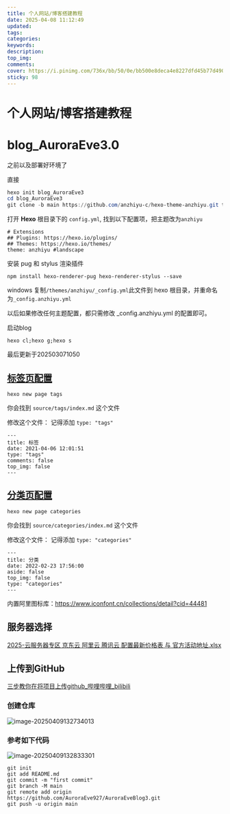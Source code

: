 ```yaml
---
title: 个人网站/博客搭建教程
date: 2025-04-08 11:12:49
updated:
tags:
categories:
keywords:
description:
top_img:
comments:
cover: https://i.pinimg.com/736x/bb/50/0e/bb500e8deca4e8227dfd45b77d490414.jpg
sticky: 98
---
```


# 个人网站/博客搭建教程

# blog_AuroraEve3.0

之前以及部署好环境了

直接

```powershell
hexo init blog_AuroraEve3
cd blog_AuroraEve3
git clone -b main https://github.com/anzhiyu-c/hexo-theme-anzhiyu.git themes/anzhiyu
```

打开 **Hexo** 根目录下的 `config.yml`, 找到以下配置项，把主题改为`anzhiyu`

```
# Extensions
## Plugins: https://hexo.io/plugins/
## Themes: https://hexo.io/themes/
theme: anzhiyu #landscape
```

安装 pug 和 stylus 渲染插件

```
npm install hexo-renderer-pug hexo-renderer-stylus --save
```

windows 复制`/themes/anzhiyu/_config.yml`此文件到 hexo 根目录，并重命名为`_config.anzhiyu.yml`

以后如果修改任何主题配置，都只需修改 _config.anzhiyu.yml 的配置即可。

启动blog

```
hexo cl;hexo g;hexo s
```

最后更新于202503071050

## [标签页配置](https://docs.anheyu.com/page/tags.html#标签页配置)

```
hexo new page tags
```

你会找到 `source/tags/index.md` 这个文件

修改这个文件： 记得添加 `type: "tags"`

```
---
title: 标签
date: 2021-04-06 12:01:51
type: "tags"
comments: false
top_img: false
---
```

## [分类页配置](https://docs.anheyu.com/page/classify.html#分类页配置)

```
hexo new page categories
```

你会找到 `source/categories/index.md` 这个文件

修改这个文件： 记得添加 `type: "categories"`

```
---
title: 分类
date: 2022-02-23 17:56:00
aside: false
top_img: false
type: "categories"
---
```

内置阿里图标库：https://www.iconfont.cn/collections/detail?cid=44481

## 服务器选择

[2025-云服务器专区 京东云 阿里云 腾讯云 配置最新价格表 与 官方活动地址.xlsx](https://docs.qq.com/document/DV0RCS0lGeHdMTFFV?tab=000003)

## 上传到GitHub

[三步教你在将项目上传github_哔哩哔哩_bilibili](https://www.bilibili.com/video/BV1Sp4y1m7hb/?spm_id_from=333.337.search-card.all.click&vd_source=851eb39e369398dfd488218128ad07b6)

### 创建仓库

![image-20250409132734013](https://bu.dusays.com/2025/04/09/67f6054678f9a.png)

### 参考如下代码

![image-20250409132833301](https://bu.dusays.com/2025/04/09/67f605816e392.png)

```
git init
git add README.md
git commit -m "first commit"
git branch -M main
git remote add origin https://github.com/AuroraEve927/AuroraEveBlog3.git
git push -u origin main
```

